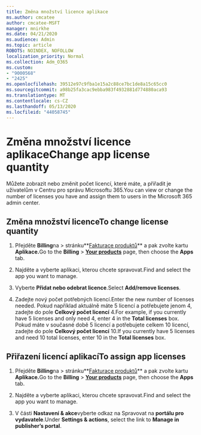 ```yaml
---
title: Změna množství licence aplikace
ms.author: cmcatee
author: cmcatee-MSFT
manager: mnirkhe
ms.date: 04/21/2020
ms.audience: Admin
ms.topic: article
ROBOTS: NOINDEX, NOFOLLOW
localization_priority: Normal
ms.collection: Adm_O365
ms.custom:
- "9000568"
- "2425"
ms.openlocfilehash: 39512e97c9fba1e15a2c88ce7bc1de8a15c65cc0
ms.sourcegitcommit: a98b25fa3cac9ebba983f4932881d774880aca93
ms.translationtype: MT
ms.contentlocale: cs-CZ
ms.lasthandoff: 05/13/2020
ms.locfileid: "44058745"
---
```

# <a name="change-app-license-quantity"></a><span data-ttu-id="bfaf5-102">Změna množství licence aplikace</span><span class="sxs-lookup"><span data-stu-id="bfaf5-102">Change app license quantity</span></span>

<span data-ttu-id="bfaf5-103">Můžete zobrazit nebo změnit počet licencí, které máte, a přiřadit je uživatelům v Centru pro správu Microsoftu 365.</span><span class="sxs-lookup"><span data-stu-id="bfaf5-103">You can view or change the number of licenses you have and assign them to users in the Microsoft 365 admin center.</span></span> 

## <a name="to-change-license-quantity"></a><span data-ttu-id="bfaf5-104">Změna množství licence</span><span class="sxs-lookup"><span data-stu-id="bfaf5-104">To change license quantity</span></span>

1. <span data-ttu-id="bfaf5-105">Přejděte **Billing**na  >  stránku**[Fakturace produktů](https://go.microsoft.com/fwlink/p/?linkid=842054)** a pak zvolte kartu **Aplikace.**</span><span class="sxs-lookup"><span data-stu-id="bfaf5-105">Go to the **Billing** > **[Your products](https://go.microsoft.com/fwlink/p/?linkid=842054)** page, then choose the **Apps** tab.</span></span>

2. <span data-ttu-id="bfaf5-106">Najděte a vyberte aplikaci, kterou chcete spravovat.</span><span class="sxs-lookup"><span data-stu-id="bfaf5-106">Find and select the app you want to manage.</span></span>  

3. <span data-ttu-id="bfaf5-107">Vyberte **Přidat nebo odebrat licence**.</span><span class="sxs-lookup"><span data-stu-id="bfaf5-107">Select **Add/remove licenses**.</span></span>

4. <span data-ttu-id="bfaf5-108">Zadejte nový počet potřebných licencí.</span><span class="sxs-lookup"><span data-stu-id="bfaf5-108">Enter the new number of licenses needed.</span></span> <span data-ttu-id="bfaf5-109">Pokud například aktuálně máte 5 licencí a potřebujete jenom 4, zadejte do pole **Celkový počet licencí** 4.</span><span class="sxs-lookup"><span data-stu-id="bfaf5-109">For example, if you currently have 5 licenses and only need 4, enter 4 in the **Total licenses** box.</span></span> <span data-ttu-id="bfaf5-110">Pokud máte v současné době 5 licencí a potřebujete celkem 10 licencí, zadejte do pole **Celkový počet licencí** 10.</span><span class="sxs-lookup"><span data-stu-id="bfaf5-110">If you currently have 5 licenses and need 10 total licenses, enter 10 in the **Total licenses** box.</span></span>

## <a name="to-assign-app-licenses"></a><span data-ttu-id="bfaf5-111">Přiřazení licencí aplikací</span><span class="sxs-lookup"><span data-stu-id="bfaf5-111">To assign app licenses</span></span>

1. <span data-ttu-id="bfaf5-112">Přejděte **Billing**na  >  stránku**[Fakturace produktů](https://go.microsoft.com/fwlink/p/?linkid=842054)** a pak zvolte kartu **Aplikace.**</span><span class="sxs-lookup"><span data-stu-id="bfaf5-112">Go to the **Billing** > **[Your products](https://go.microsoft.com/fwlink/p/?linkid=842054)** page, then choose the **Apps** tab.</span></span>

2. <span data-ttu-id="bfaf5-113">Najděte a vyberte aplikaci, kterou chcete spravovat.</span><span class="sxs-lookup"><span data-stu-id="bfaf5-113">Find and select the app you want to manage.</span></span>  

3. <span data-ttu-id="bfaf5-114">V části **Nastavení & akce**vyberte odkaz na Spravovat na **portálu pro vydavatele**.</span><span class="sxs-lookup"><span data-stu-id="bfaf5-114">Under **Settings & actions**, select the link to **Manage in publisher’s portal**.</span></span>